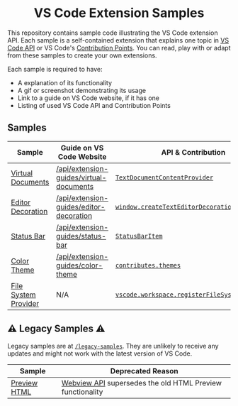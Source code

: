 <h1 align="center">
VS Code Extension Samples
</h1>

This repository contains sample code illustrating the VS Code extension API. Each sample is a self-contained extension that explains one topic in [VS Code API](https://code.visualstudio.com/docs/extensionAPI/vscode-api) or VS Code's [Contribution Points](https://code.visualstudio.com/docs/extensionAPI/extension-points). You can read, play with or adapt from these samples to create your own extensions.

Each sample is required to have:
- A explanation of its functionality
- A gif or screenshot demonstrating its usage
- Link to a guide on VS Code website, if it has one
- Listing of used VS Code API and Contribution Points

## Samples

| Sample | Guide on VS Code Website | API & Contribution |
| ------ | ----- | --- |
| [Virtual Documents](/contentprovider-sample/README.md) | [/api/extension-guides/virtual-documents](https://vscode-ext-docs.azurewebsites.net/api/extension-guides/virtual-documents) | [`TextDocumentContentProvider`](https://code.visualstudio.com/docs/extensionAPI/vscode-api#TextDocumentContentProvider)|
| [Editor Decoration](/decorator-sample/README.md) | [/api/extension-guides/editor-decoration](https://vscode-ext-docs.azurewebsites.net/api/extension-guides/editor-decoration) | [`window.createTextEditorDecorationType`](https://code.visualstudio.com/docs/extensionAPI/vscode-api#window.createTextEditorDecorationType) |
| [Status Bar](/statusbar-sample/README.md) | [/api/extension-guides/status-bar](https://vscode-ext-docs.azurewebsites.net/api/extension-guides/status-bar) | [`StatusBarItem`](https://code.visualstudio.com/docs/extensionAPI/vscode-api#StatusBarItem) |
| [Color Theme](/theme-sample/README.md) | [/api/extension-guides/color-theme](https://vscode-ext-docs.azurewebsites.net/api/extension-guides/color-theme) | [`contributes.themes`](https://code.visualstudio.com/docs/extensionAPI/extension-points#_contributesthemes) |
| [File System Provider](/fsprovider-sample/README.md) | N/A | [`vscode.workspace.registerFileSystemProvider`](https://code.visualstudio.com/docs/extensionAPI/vscode-api#workspace.registerFileSystemProvider) |

## :warning: Legacy Samples :warning:

Legacy samples are at [`/legacy-samples`](/legacy-samples). They are unlikely to receive any updates and might not work with the latest version of VS Code.

| Sample | Deprecated Reason |
| ------ | ----------------- |
| [Preview HTML](/legacy-samples/previewhtml-sample/README.md) | [Webview API](/webview-sample/README.md) supersedes the old HTML Preview functionality |